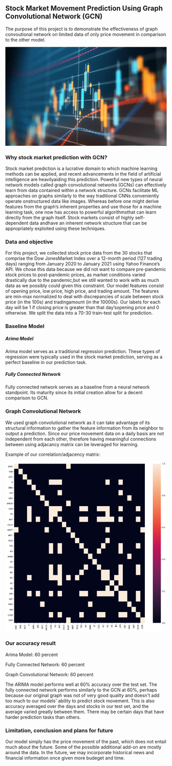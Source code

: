 ## Stock Market Movement Prediction Using Graph Convolutional Network (GCN)

The purpose of this project is to demonstrate the effectiveness of graph convoutional network on limited data of only price movement in comparison to the other model.

<img src="photos/stock.jpg" alt="hi" class="inline"/>

### Why stock market prediction with GCN?
Stock market prediction is a lucrative domain to which machine learning methods can be applied, and recent advancements in the field of artificial intelligence are heavilyaiding this prediction.  Powerful new types of neural network models called graph convolutional networks (GCNs) can effectively learn from data contained within a network structure.  GCNs facilitate ML approaches on graphs similarly to the way traditional CNNs conveniently operate onstructured data like images.  Whereas before one might derive features from the graph’s inherent properties and use those for a machine learning task, one now has access to powerful algorithmsthat can learn directly from the graph itself. Stock markets consist of highly self-dependent data andhave an inherent network structure that can be appropriately exploited using these techniques.

### Data and objective
For this project, we collected stock price data from the 30 stocks that comprise the Dow JonesMarket Index over a 12-month period (127 trading days) ranging from January 2020 to January 2021 using Yahoo Finance’s API. We chose this data because we did not want to compare pre-pandemic stock prices to post-pandemic prices, as market conditions varied drastically due to the pandemic,but we still wanted to work with as much data as we possibly could given this constraint. Our model features consist of opening price, low price, high price, and trading amount.  The features are min-max normalized to deal with discrepancies of scale between stock price (in the 100s) and tradingamount (in the 10000s).  Our labels for each day will be 1 if closing price is greater than that day’sopening price and 0 otherwise. We split the data into a 70-30 train-test split for prediction.

### Baseline Model

##### Arima Model
Arima model serves as a traditional regression prediction. These types of regression were typically used in the stock market prediction, serving as a perfect baseline in our prediction task.

##### Fully Connected Network
Fully connected network serves as a baseline from a neural network standpoint. Its maturity since its initial creation allow for a decent comparison to GCN.

### Graph Convolutional Network
We used graph convolutional network as it can take advantage of its structural information to gather the feature information from its neighbor to output a prediction. Since our price movement data on a daily basis are not independent from each other,	therefore having meaningful connections between using adjacancy matrix can be leveraged for learning.

Example of our correlation/adjacency matrix:

<img src="photos/heatmap.png" alt="hi" class="inline"/>

### Our accuracy result

Arima Model: 60 percent

Fully Connected Network: 60 percent

Graph Convolutional Network: 60 percent

The ARIMA model performs well at 60% accuracy over the test set. The fully connected network performs similarly to the GCN at 60%, perhaps because our original graph was not of very good quality and doesn't add too much to our models' ability to predict stock movement. This is also accuracy averaged over the days and stocks in our test set, and the average varied greatly between them. There may be certain days that have harder prediction tasks than others.

### Limitation, conclusion and plans for future

Our model simply has the price movement of the past, which does not entail much about the future. Some of the possible additional add-on are mostly around the data. In the future, we may incorporate historical news and financial information once given more budeget and time.
